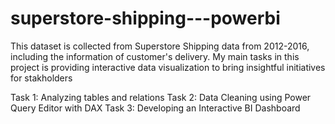 # superstore-shipping---powerbi

This dataset is collected from Superstore Shipping data from 2012-2016, including the information of customer's delivery. 
My main tasks in this project is providing interactive data visualization to bring insightful initiatives for stakholders

Task 1: Analyzing tables and relations
Task 2: Data Cleaning using Power Query Editor with DAX
Task 3:  Developing an Interactive BI Dashboard
